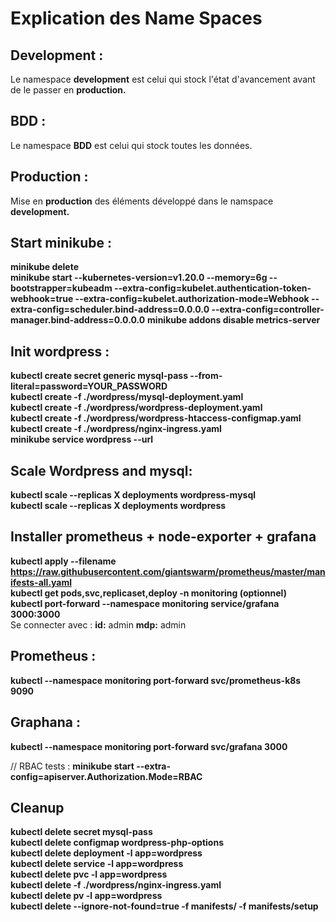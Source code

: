 # Explication des Name Spaces
## **Development :**
Le namespace **development** est celui qui stock l'état d'avancement avant de le passer en **production.**

## **BDD :**
Le namespace **BDD** est celui qui stock toutes les données.

## **Production :**
Mise en **production** des éléments développé dans le namspace **development.**


## **Start minikube :**
**minikube delete** </br>
**minikube start --kubernetes-version=v1.20.0 --memory=6g --bootstrapper=kubeadm --extra-config=kubelet.authentication-token-webhook=true --extra-config=kubelet.authorization-mode=Webhook --extra-config=scheduler.bind-address=0.0.0.0 --extra-config=controller-manager.bind-address=0.0.0.0**
**minikube addons disable metrics-server**

## **Init wordpress :**
**kubectl create secret generic mysql-pass --from-literal=password=YOUR_PASSWORD** </br>
**kubectl create -f ./wordpress/mysql-deployment.yaml** </br>
**kubectl create -f ./wordpress/wordpress-deployment.yaml** </br>
**kubectl create -f ./wordpress/wordpress-htaccess-configmap.yaml** </br>
**kubectl create -f ./wordpress/nginx-ingress.yaml** </br>
**minikube service wordpress --url**

## **Scale Wordpress and mysql:**
**kubectl scale --replicas X deployments wordpress-mysql** </br>
**kubectl scale --replicas X deployments wordpress**

## **Installer prometheus + node-exporter + grafana**
**kubectl apply --filename https://raw.githubusercontent.com/giantswarm/prometheus/master/manifests-all.yaml** </br>
**kubectl get pods,svc,replicaset,deploy -n monitoring (optionnel)** </br>
**kubectl port-forward --namespace monitoring service/grafana 3000:3000** </br>
Se connecter avec :
**id:** admin
**mdp:** admin


## **Prometheus :**
**kubectl --namespace monitoring port-forward svc/prometheus-k8s 9090**

## **Graphana :**
**kubectl --namespace monitoring port-forward svc/grafana 3000**

// RBAC tests :
**minikube start --extra-config=apiserver.Authorization.Mode=RBAC**


## **Cleanup**
**kubectl delete secret mysql-pass** </br>
**kubectl delete configmap wordpress-php-options** </br>
**kubectl delete deployment -l app=wordpress** </br>
**kubectl delete service -l app=wordpress** </br>
**kubectl delete pvc -l app=wordpress** </br>
**kubectl delete -f ./wordpress/nginx-ingress.yaml** </br>
**kubectl delete pv -l app=wordpress** </br>
**kubectl delete --ignore-not-found=true -f manifests/ -f manifests/setup**
